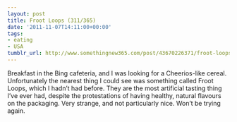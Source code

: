```yaml
---
layout: post
title: Froot Loops (311/365)
date: '2011-11-07T14:11:00+00:00'
tags:
- eating
- USA
tumblr_url: http://www.somethingnew365.com/post/43670226371/froot-loops-311365
---
```

Breakfast in the Bing cafeteria, and I was looking for a Cheerios-like cereal. Unfortunately the nearest thing I could see was something called Froot Loops, which I hadn’t had before.
They are the most artificial tasting thing I’ve ever had, despite the protestations of having healthy, natural flavours on the packaging. Very strange, and not particularly nice. Won’t be trying again.
